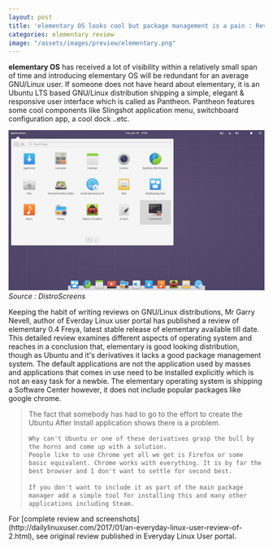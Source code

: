 ```yaml
---
layout: post
title: 'elementary OS looks cool but package management is a pain : Review'
categories: elementary review
image: "/assets/images/preview/elementary.png"
---
```


**elementary OS** has received a lot of visibility within a relatively small span of time and introducing elementary OS will be redundant for an average GNU/Linux user. If someone does not have heard about elementary, it is an Ubuntu LTS based GNU/Linux distribution shipping a simple, elegant & responsive user interface which is called as Pantheon. Pantheon features some cool components like Slingshot application menu, switchboard configuration app, a cool dock ..etc.

![elementary OS](/assets/images/preview/elementary.png)
*Source : DistroScreens*

Keeping the habit of writing reviews on GNU/Linux distributions, Mr Garry Nevell, author of Everday Linux user portal has published a review of elementary 0.4 Freya, latest stable release of elementary available till date. This detailed review examines different aspects of operating system and reaches in a conclusion that, elementary is good looking distribution, though as Ubuntu and it's derivatives it lacks a good package management system. The default applications are not the application used by masses and applications that comes in use need to be installed explicitly which is not an easy task for a newbie. The elementary operating system is shipping a Software Center however, it does not include popular packages like google chrome.
<blockquote>
    The fact that somebody has had to go to the effort to create the Ubuntu After Install application shows there is a problem.

    Why can't Ubuntu or one of these derivatives grasp the bull by the horns and come up with a solution.
    People like to use Chrome yet all we get is Firefox or some basic equivalent. Chrome works with everything. It is by far the best browser and I don't want to settle for second best. 

    If you don't want to include it as part of the main package manager add a simple tool for installing this and many other applications including Steam.
</blockquote>
For [complete review and screenshots](http://dailylinuxuser.com/2017/01/an-everyday-linux-user-review-of-2.html), see original review published in Everyday Linux User portal. 